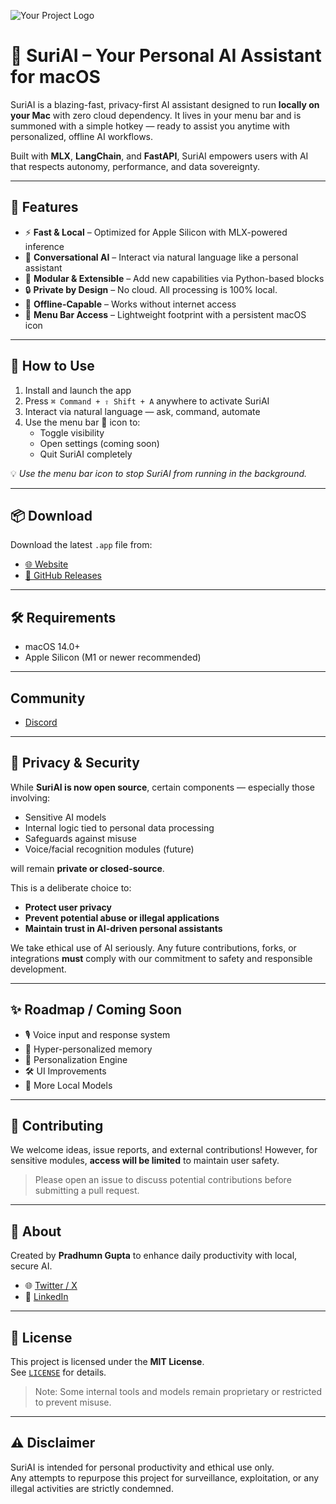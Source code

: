 ![Your Project Logo](docs/banner.png)

# 🧠 SuriAI – Your Personal AI Assistant for macOS

SuriAI is a blazing-fast, privacy-first AI assistant designed to run **locally on your Mac** with zero cloud dependency. It lives in your menu bar and is summoned with a simple hotkey — ready to assist you anytime with personalized, offline AI workflows.

Built with **MLX**, **LangChain**, and **FastAPI**, SuriAI empowers users with AI that respects autonomy, performance, and data sovereignty.

---

## 🚀 Features

- ⚡ **Fast & Local** – Optimized for Apple Silicon with MLX-powered inference
- 🧠 **Conversational AI** – Interact via natural language like a personal assistant
- 🧩 **Modular & Extensible** – Add new capabilities via Python-based blocks
- 🔒 **Private by Design** – No cloud. All processing is 100% local.
- 📶 **Offline-Capable** – Works without internet access
- 🧠 **Menu Bar Access** – Lightweight footprint with a persistent macOS icon

---

## 🎯 How to Use

1. Install and launch the app
2. Press `⌘ Command + ⇧ Shift + A` anywhere to activate SuriAI
3. Interact via natural language — ask, command, automate
4. Use the menu bar 🧠 icon to:
   - Toggle visibility
   - Open settings (coming soon)
   - Quit SuriAI completely

💡 *Use the menu bar icon to stop SuriAI from running in the background.*

---

## 📦 Download

Download the latest `.app` file from:

- [🌐 Website](https://suriai.app)
- [📁 GitHub Releases](https://github.com/Pradhumn115/SuriAI/releases)

---

## 🛠 Requirements

- macOS 14.0+
- Apple Silicon (M1 or newer recommended)

---

## Community
- [Discord](https://discord.gg/rNXYjmWU)

---

## 🔐 Privacy & Security

While **SuriAI is now open source**, certain components — especially those involving:

- Sensitive AI models
- Internal logic tied to personal data processing
- Safeguards against misuse
- Voice/facial recognition modules (future)

will remain **private or closed-source**.

This is a deliberate choice to:

- **Protect user privacy**
- **Prevent potential abuse or illegal applications**
- **Maintain trust in AI-driven personal assistants**

We take ethical use of AI seriously. Any future contributions, forks, or integrations **must** comply with our commitment to safety and responsible development.

---

## ✨ Roadmap / Coming Soon

- 🎙️ Voice input and response system
- 🧠 Hyper-personalized memory
- 🧩 Personalization Engine
- 🛠️ UI Improvements
- 🧪 More Local Models

---

## 🧪 Contributing

We welcome ideas, issue reports, and external contributions! However, for sensitive modules, **access will be limited** to maintain user safety.

> Please open an issue to discuss potential contributions before submitting a pull request.

---

## 👤 About

Created by **Pradhumn Gupta** to enhance daily productivity with local, secure AI.

- 🌐 [Twitter / X](https://x.com/Pradhumn115)
- 💼 [LinkedIn](https://www.linkedin.com/in/pradhumn-gupta-8b52891bb/)

---

## 🪪 License

This project is licensed under the **MIT License**.  
See [`LICENSE`](./LICENSE) for details.

> Note: Some internal tools and models remain proprietary or restricted to prevent misuse.

---

## ⚠️ Disclaimer

SuriAI is intended for personal productivity and ethical use only.  
Any attempts to repurpose this project for surveillance, exploitation, or any illegal activities are strictly condemned.

